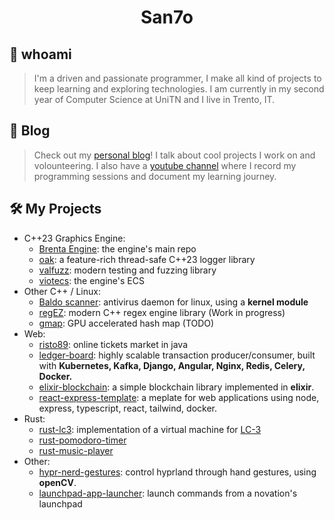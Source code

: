 <h1 align="center">San7o</h1>

## 👋 whoami
> I'm a driven and passionate programmer, I make all kind of projects to keep learning and exploring technologies.
> I am currently in my second year of Computer Science at UniTN and I live in Trento, IT.

## 📖 Blog
> Check out my [personal blog](https://unavitaunviaggio.netlify.app/)! I talk about cool projects I work on and volounteering.
> I also have a [youtube channel](https://www.youtube.com/@giovannis-diary) where I record my programming sessions and
> document my learning journey.

## 🛠️ My Projects
- C++23 Graphics Engine:
  - [Brenta Engine](https://github.com/San7o/Brenta-Engine): the engine's main repo
  - [oak](https://github.com/San7o/oak): a feature-rich thread-safe C++23 logger library
  - [valfuzz](https://github.com/San7o/valFuzz): modern testing and fuzzing library
  - [viotecs](https://github.com/San7o/viotecs): the engine's ECS
- Other C++ / Linux:
  - [Baldo scanner](https://github.com/San7o/Baldo-Scanner): antivirus daemon for linux, using a **kernel module**
  - [regEZ](https://github.com/San7o/regEZ): modern C++ regex engine library (Work in progress)
  - [gmap](https://github.com/San7o/gmap): GPU accelerated hash map (TODO)
- Web:
  - [risto89](https://github.com/San7o/risto89-fork): online tickets market in java
  - [ledger-board](https://github.com/San7o/ledger-board): highly scalable transaction producer/consumer, built with **Kubernetes, Kafka, Django, Angular, Nginx, Redis, Celery, Docker.**
  - [elixir-blockchain](https://github.com/San7o/elixir-simple-bockchain): a simple blockchain library implemented in **elixir**.
  - [react-express-template](https://github.com/San7o/react-express-template): a meplate for web applications using node, express, typescript, react, tailwind, docker.
- Rust:
  - [rust-lc3](https://github.com/San7o/rust-little-computer-3): implementation of a virtual machine for [LC-3](https://en.wikipedia.org/wiki/Little_Computer_3) 
  - [rust-pomodoro-timer](https://github.com/San7o/rust-pomodoro)
  - [rust-music-player](https://github.com/San7o/rust-music-player)
- Other:
  - [hypr-nerd-gestures](https://github.com/San7o/hypr-nerd-gestures): control hyprland through hand gestures, using **openCV**.
   - [launchpad-app-launcher](https://github.com/San7o/launchpad-app-launcher): launch commands from a novation's launchpad
